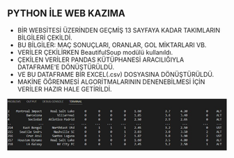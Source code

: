 ## PYTHON İLE WEB KAZIMA

- BİR WEBSİTESİ ÜZERİNDEN GEÇMİŞ 13 SAYFAYA KADAR TAKIMLARIN BİLGİLERİ ÇEKİLDİ.
- BU BİLGİLER: MAÇ SONUÇLARI, ORANLAR, GOL MİKTARLARI VB.
- VERİLER ÇEKİLİRKEN BeautifulSoup modülü kullanıldı.
- ÇEKİLEN VERİLER PANDAS KÜTÜPHANESİ ARACILIĞIYLA DATAFRAME'E DÖNÜŞTÜRÜLDÜ.
- VE BU DATAFRAME BİR EXCEL(.csv) DOSYASINA DÖNÜŞTÜRÜLDÜ.
- MAKİNE ÖĞRENMESİ ALGORİTMALARININ DENENEBİLMESİ İÇİN VERİLER HAZIR HALE GETİRİLDİ.

![results](results.jpg)